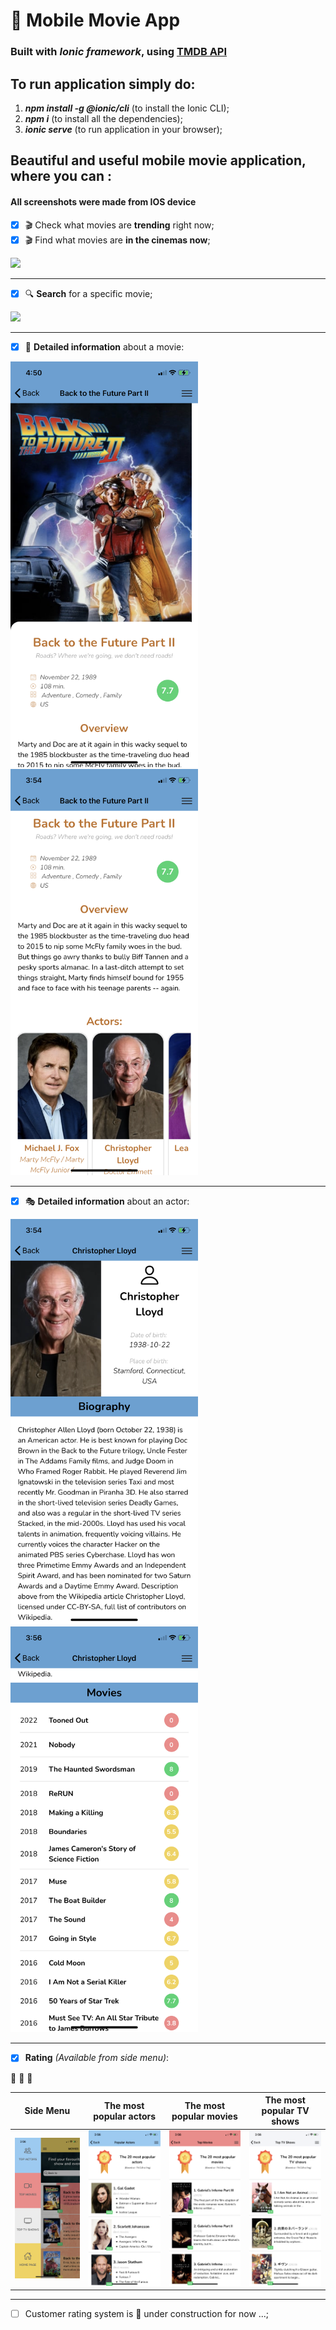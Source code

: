 # 🎥 Mobile Movie App 
### Built with ***Ionic framework***, using [TMDB API](https://www.themoviedb.org/)

## To run application simply do:
1. ***npm install -g @ionic/cli*** (to install the Ionic CLI);
2. ***npm i*** (to install all the dependencies);
3. ***ionic serve*** (to run application in your browser);


## Beautiful and useful mobile movie application, where you can : 

#### All screenshots were made from IOS device #### 

- [x] 🎬 Check what movies are **trending** right now;
- [x] 🎬 Find what movies are **in the cinemas now**; 

<img src="https://github.com/FedorMashoshin/Ionic-Movie/raw/main/src/assets/screenshots/IMG_2759.PNG" width="350">

---

- [x] 🔍 **Search** for a specific movie;

<img src="https://github.com/FedorMashoshin/Ionic-Movie/raw/main/src/assets/screenshots/IMG_2760.PNG" width="350">

---


- [x] 🎥 **Detailed information** about a movie:

<img src="https://github.com/FedorMashoshin/Ionic-Movie/raw/main/src/assets/screenshots/MOVIE.jpeg" width="300"> <img src="https://github.com/FedorMashoshin/Ionic-Movie/raw/main/src/assets/screenshots/IMG_2762.PNG" width="300">

---

- [x] 🎭 **Detailed information** about an actor:

<img src="https://github.com/FedorMashoshin/Ionic-Movie/raw/main/src/assets/screenshots/IMG_2763.PNG" width="300"> <img src="https://github.com/FedorMashoshin/Ionic-Movie/raw/main/src/assets/screenshots/IMG_2764.PNG" width="300">

---
    

- [x] **Rating** *(Available from side menu)*:

🏅 🏅 🏅
 
   | Side Menu| The most popular actors  | The most popular movies | The most popular TV shows |
| ------------- | ------------- | ------------- | ------------- | 
|  <img src="https://github.com/FedorMashoshin/Ionic-Movie/raw/main/src/assets/screenshots/IMG_2765.PNG" width="350">  |  <img src="https://github.com/FedorMashoshin/Ionic-Movie/raw/main/src/assets/screenshots/IMG_2768.PNG" width="350">  |  <img src="https://github.com/FedorMashoshin/Ionic-Movie/raw/main/src/assets/screenshots/IMG_2769.PNG" width="350">  |  <img src="https://github.com/FedorMashoshin/Ionic-Movie/raw/main/src/assets/screenshots/IMG_2766.PNG" width="350"> |

---


- [ ] Customer rating system is 🚧 under construction for now ...;
